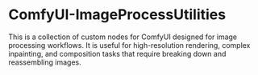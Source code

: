 # ComfyUI-ImageProcessUtilities
This is a collection of custom nodes for ComfyUI designed for image processing workflows. It is useful for high-resolution rendering, complex inpainting, and composition tasks that require breaking down and reassembling images.
